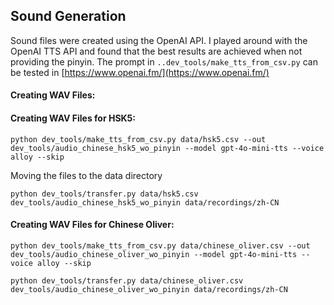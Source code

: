 ## Sound Generation


Sound files were created using the OpenAI API.
I played around with the OpenAI TTS API and found that the best results are achieved when not providing the pinyin. 
The prompt in `..dev_tools/make_tts_from_csv.py` can be tested in [https://www.openai.fm/](https://www.openai.fm/)

#### Creating WAV Files:

#### Creating WAV Files for HSK5:
```
python dev_tools/make_tts_from_csv.py data/hsk5.csv --out dev_tools/audio_chinese_hsk5_wo_pinyin --model gpt-4o-mini-tts --voice alloy --skip
```
Moving the files to the data directory

```
python dev_tools/transfer.py data/hsk5.csv dev_tools/audio_chinese_hsk5_wo_pinyin data/recordings/zh-CN
```

#### Creating WAV Files for Chinese Oliver:
```
python dev_tools/make_tts_from_csv.py data/chinese_oliver.csv --out dev_tools/audio_chinese_oliver_wo_pinyin --model gpt-4o-mini-tts --voice alloy --skip
```
```
python dev_tools/transfer.py data/chinese_oliver.csv dev_tools/audio_chinese_oliver_wo_pinyin data/recordings/zh-CN
```



